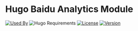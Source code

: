 # Hugo Baidu Analytics Module

[![Used By](https://flat.badgen.net/github/dependents-repo/hugomods/baidu-analytics?icon=github&label=used+by&color=green)](https://github.com/hugomods/baidu-analytics/network/dependents)
![Hugo Requirements](https://img.shields.io/badge/dynamic/json?color=important&label=requirements&query=requirements&logo=hugo&style=flat-square&url=https://api.razonyang.com/v1/hugo/modules/github.com/hugomods/baidu-analytics)
[![License](https://flat.badgen.net/github/license/hugomods/baidu-analytics)](https://github.com/hugomods/baidu-analytics/blob/main/LICENSE)
[![Version](https://flat.badgen.net/github/tag/hugomods/baidu-analytics)](https://github.com/hugomods/baidu-analytics/tags)
